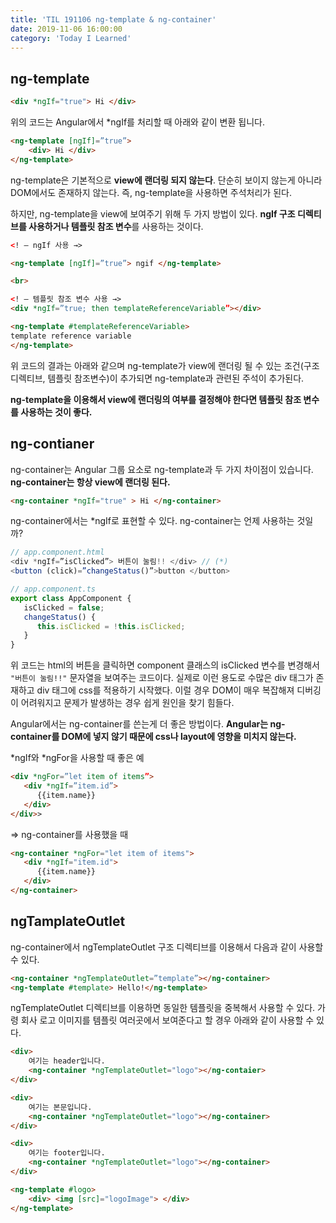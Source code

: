 ```yaml
---
title: 'TIL 191106 ng-template & ng-container'
date: 2019-11-06 16:00:00
category: 'Today I Learned'
---
```


## ng-template

```html
<div *ngIf="true"> Hi </div>
```

위의 코드는 Angular에서 *ngIf를 처리할 때 아래와 같이 변환 됩니다.

```html
<ng-template [ngIf]=”true”>
    <div> Hi </div>
</ng-template>
```

ng-template은 기본적으로 **view에 랜더링 되지 않는다**. 단순히 보이지 않는게 아니라 DOM에서도 존재하지 않는다. 즉, ng-template을 사용하면 주석처리가 된다.

하지만, ng-template을 view에 보여주기 위해 두 가지 방법이 있다. **ngIf 구조 디렉티브를 사용하거나 템플릿 참조 변수**를 사용하는 것이다.

```html
<! — ngIf 사용 →>

<ng-template [ngIf]=”true”> ngif </ng-template>

<br>

<! — 템플릿 참조 변수 사용 →>
<div *ngIf=”true; then templateReferenceVariable”></div>

<ng-template #templateReferenceVariable>
template reference variable
</ng-template>
```

위 코드의 결과는 아래와 같으며 ng-template가 view에 랜더링 될 수 있는 조건(구조 디렉티브, 템플릿 참조변수)이 추가되면 ng-template과 관련된 주석이 추가된다.

**ng-template을 이용해서 view에 랜더링의 여부를 결정해야 한다면 템플릿 참조 변수를 사용하는 것이 좋다.**

## ng-contianer

ng-container는 Angular 그룹 요소로 ng-template과 두 가지 차이점이 있습니다. **ng-container는 항상 view에 랜더링 된다.**

```html
<ng-container *ngIf="true" > Hi </ng-container>
```

ng-container에서는 *ngIf로 표현할 수 있다. ng-container는 언제 사용하는 것일까?

```typescript
// app.component.html
<div *ngIf=”isClicked”> 버튼이 눌림!! </div> // (*)
<button (click)=”changeStatus()”>button </button>

// app.component.ts
export class AppComponent {
   isClicked = false;
   changeStatus() {
      this.isClicked = !this.isClicked;
   }
}
```

위 코드는 html의 버튼을 클릭하면 component 클래스의 isClicked 변수를 변경해서 `"버튼이 눌림!!"` 문자열을 보여주는 코드이다. 실제로 이런 용도로 수많은 div 태그가 존재하고 div 태그에 css를 적용하기 시작했다. 이럴 경우 DOM이 매우 복잡해져 디버깅이 어려워지고 문제가 발생하는 경우 쉽게 원인을 찾기 힘들다.

Angular에서는 ng-container를 쓴는게 더 좋은 방법이다. **Angular는 ng-container를 DOM에 넣지 않기 때문에 css나 layout에 영향을 미치지 않는다.**

*ngIf와 *ngFor을 사용할 때 좋은 예

```html
<div *ngFor=”let item of items”>
   <div *ngIf=”item.id”>
      {{item.name}}
   </div>
</div>>
```

⇒ ng-container를 사용했을 때

```html
<ng-container *ngFor="let item of items">
   <div *ngIf="item.id">
      {{item.name}}
   </div>
</ng-container>
```

## ngTamplateOutlet

ng-container에서 ngTemplateOutlet 구조 디렉티브를 이용해서 다음과 같이 사용할 수 있다.

```html
<ng-container *ngTemplateOutlet=”template”></ng-container> 
<ng-template #template> Hello!</ng-template>
```

ngTemplateOutlet 디렉티브를 이용하면 동일한 템플릿을 중복해서 사용할 수 있다. 가령 회사 로고 이미지를 템플릿 여러곳에서 보여준다고 할 경우 아래와 같이 사용할 수 있다.

```html
<div>
	여기는 header입니다.
	<ng-container *ngTemplateOutlet="logo"></ng-contaier>
</div>

<div>
	여기는 본문입니다.
	<ng-container *ngTemplateOutlet="logo"></ng-container>
</div>

<div>
	여기는 footer입니다.
	<ng-container *ngTemplateOutlet="logo"></ng-container>
</div>

<ng-template #logo>
	<div> <img [src]="logoImage"> </div>
</ng-template>
```
